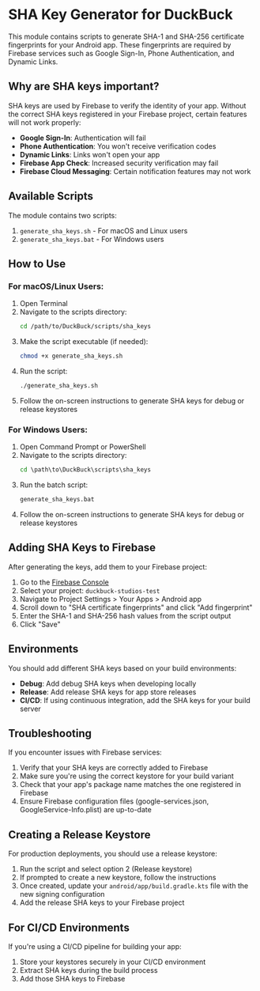 # SHA Key Generator for DuckBuck

This module contains scripts to generate SHA-1 and SHA-256 certificate fingerprints for your Android app. These fingerprints are required by Firebase services such as Google Sign-In, Phone Authentication, and Dynamic Links.

## Why are SHA keys important?

SHA keys are used by Firebase to verify the identity of your app. Without the correct SHA keys registered in your Firebase project, certain features will not work properly:

- **Google Sign-In**: Authentication will fail
- **Phone Authentication**: You won't receive verification codes
- **Dynamic Links**: Links won't open your app
- **Firebase App Check**: Increased security verification may fail
- **Firebase Cloud Messaging**: Certain notification features may not work

## Available Scripts

The module contains two scripts:

1. `generate_sha_keys.sh` - For macOS and Linux users
2. `generate_sha_keys.bat` - For Windows users

## How to Use

### For macOS/Linux Users:

1. Open Terminal
2. Navigate to the scripts directory:
   ```bash
   cd /path/to/DuckBuck/scripts/sha_keys
   ```
3. Make the script executable (if needed):
   ```bash
   chmod +x generate_sha_keys.sh
   ```
4. Run the script:
   ```bash
   ./generate_sha_keys.sh
   ```
5. Follow the on-screen instructions to generate SHA keys for debug or release keystores

### For Windows Users:

1. Open Command Prompt or PowerShell
2. Navigate to the scripts directory:
   ```cmd
   cd \path\to\DuckBuck\scripts\sha_keys
   ```
3. Run the batch script:
   ```cmd
   generate_sha_keys.bat
   ```
4. Follow the on-screen instructions to generate SHA keys for debug or release keystores

## Adding SHA Keys to Firebase

After generating the keys, add them to your Firebase project:

1. Go to the [Firebase Console](https://console.firebase.google.com/)
2. Select your project: `duckbuck-studios-test`
3. Navigate to Project Settings > Your Apps > Android app
4. Scroll down to "SHA certificate fingerprints" and click "Add fingerprint"
5. Enter the SHA-1 and SHA-256 hash values from the script output
6. Click "Save"

## Environments

You should add different SHA keys based on your build environments:

- **Debug**: Add debug SHA keys when developing locally
- **Release**: Add release SHA keys for app store releases
- **CI/CD**: If using continuous integration, add the SHA keys for your build server

## Troubleshooting

If you encounter issues with Firebase services:

1. Verify that your SHA keys are correctly added to Firebase
2. Make sure you're using the correct keystore for your build variant
3. Check that your app's package name matches the one registered in Firebase
4. Ensure Firebase configuration files (google-services.json, GoogleService-Info.plist) are up-to-date

## Creating a Release Keystore

For production deployments, you should use a release keystore:

1. Run the script and select option 2 (Release keystore)
2. If prompted to create a new keystore, follow the instructions
3. Once created, update your `android/app/build.gradle.kts` file with the new signing configuration
4. Add the release SHA keys to your Firebase project

## For CI/CD Environments

If you're using a CI/CD pipeline for building your app:

1. Store your keystores securely in your CI/CD environment
2. Extract SHA keys during the build process
3. Add those SHA keys to Firebase
